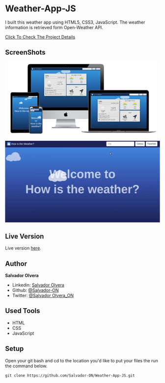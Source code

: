 # Weather-App-JS

I built this weather app using HTML5, CSS3, JavaScript. The weather information is retrieved form Open-Weather API.

[Click To Check The Project Details](https://www.theodinproject.com/courses/javascript/lessons/weather-app)

## ScreenShots

![](./dist/assets/media/weather-devises.PNG)
![](./dist/assets/media/app.gif)

## Live Version

Live version [here](https://salvador-on.github.io/Weather-App-JS/).

## Author

**Salvador Olvera**
- Linkedin: [Salvador Olvera](https://www.linkedin.com/in/salvador-olvera-n)
- Github: [@Salvador-ON](https://github.com/Salvador-ON)
- Twitter: [@Salvador Olvera_ON](https://twitter.com/Salvador_ON) 

## Used Tools

- HTML
- CSS
- JavaScript

## Setup

Open your git bash and cd to the location you'd like to put your files the run the command below.

```console
git clone https://github.com/Salvador-ON/Weather-App-JS.git
```



